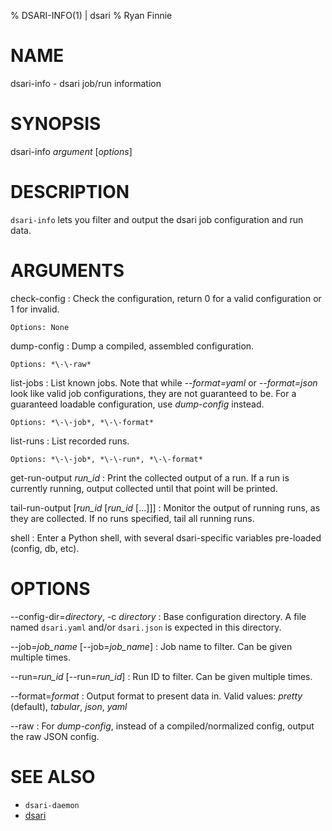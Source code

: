 % DSARI-INFO(1) | dsari
% Ryan Finnie
# NAME

dsari-info - dsari job/run information

# SYNOPSIS

dsari-info *argument* [*options*]

# DESCRIPTION

`dsari-info` lets you filter and output the dsari job configuration and run data.

# ARGUMENTS

check-config
:   Check the configuration, return 0 for a valid configuration or 1 for invalid.

    Options: None

dump-config
:   Dump a compiled, assembled configuration.

    Options: *\-\-raw*

list-jobs
:   List known jobs.
    Note that while *\-\-format=yaml* or *\-\-format=json* look like valid job configurations, they are not guaranteed to be.
    For a guaranteed loadable configuration, use *dump-config* instead.

    Options: *\-\-job*, *\-\-format*

list-runs
:   List recorded runs.

    Options: *\-\-job*, *\-\-run*, *\-\-format*

get-run-output *run_id*
:   Print the collected output of a run.
    If a run is currently running, output collected until that point will be printed.

tail-run-output [*run_id* [*run_id* [...]]]
:   Monitor the output of running runs, as they are collected.
    If no runs specified, tail all running runs.

shell
:   Enter a Python shell, with several dsari-specific variables pre-loaded (config, db, etc).

# OPTIONS

\-\-config-dir=*directory*, -c *directory*
:   Base configuration directory.
    A file named `dsari.yaml` and/or `dsari.json` is expected in this directory.

\-\-job=*job_name* [\-\-job=*job_name*]
:   Job name to filter.
    Can be given multiple times.

\-\-run=*run_id* [\-\-run=*run_id*]
:   Run ID to filter.
    Can be given multiple times.

\-\-format=*format*
:   Output format to present data in.
    Valid values: *pretty* (default), *tabular*, *json*, *yaml*

\-\-raw
:   For *dump-config*, instead of a compiled/normalized config, output the raw JSON config.

# SEE ALSO

* `dsari-daemon`
* [dsari](https://github.com/rfinnie/dsari)
